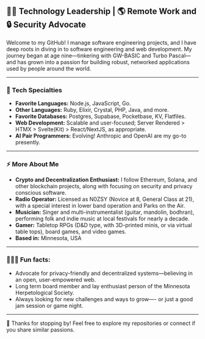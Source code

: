 ## 👨‍💻 Technology Leadership |  🌎 Remote Work and 🔒 Security Advocate

Welcome to my GitHub! I manage software engineering projects, and I have deep roots in diving in to software engineering and web development. My journey began at age nine—tinkering with GW-BASIC and Turbo Pascal—and has grown into a passion for building robust, networked applications used by people around the world.

---

### 🚀 Tech Specialties

- **Favorite Languages:** Node.js, JavaScript, Go.
- **Other Languages:** Ruby, Elixir, Crystal, PHP, Java, and more.
- **Favorite Databases:** Postgres, Supabase, Pocketbase, KV, Flatfiles.
- **Web Development:** Scalable and user-focused; Server Rendered > HTMX > Svelte(Kit) > React/NextJS, as appropriate.
- **AI Pair Programmers:** Evolving! Anthropic and OpenAI are my go-to presently.

---

### ⚡️ More About Me

- **Crypto and Decentralization Enthusiast:** I follow Ethereum, Solana, and other blockchain projects, along with focusing on security and privacy conscious software.
- **Radio Operator:** Licensed as N0ZSY (Novice at 8, General Class at 21), with a special interest in lower band operation and Parks on the Air.
- **Musician:** Singer and multi-instrumentalist (guitar, mandolin, bodhran), performing folk and indie music at local festivals for nearly a decade.
- **Gamer:** Tabletop RPGs (D&D type, with 3D-printed minis, or via virtual table tops), board games, and video games.
- **Based in:** Minnesota, USA

---

### 🎸🎲🐍  Fun facts: 

- Advocate for privacy-friendly and decentralized systems—believing in an open, user-empowered web.
- Long term board member and lay enthusiast person of the Minnesota Herpetological Society.
- Always looking for new challenges and ways to grow—- or just a good jam session or game night.

---

👋 Thanks for stopping by! Feel free to explore my repositories or connect if you share similar passions.
